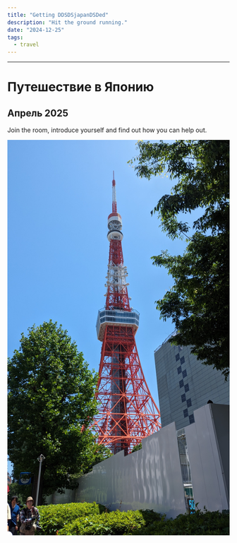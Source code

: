```yaml
---
title: "Getting DDSDSjapanDSDed"
description: "Hit the ground running."
date: "2024-12-25"
tags:
  - travel
---
```


---

# Путешествие в Японию
## Апрель 2025

Join the room, introduce yourself and find out how you can help out.

![Tokyo Tower](./japan1.jpg)
